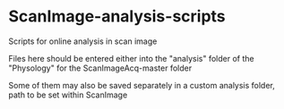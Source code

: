 # ScanImage-analysis-scripts
Scripts for online analysis in scan image

Files here should be entered either into the "analysis" folder of the "Physology" for the ScanImageAcq-master folder

Some of them may also be saved separately in a custom analysis folder, path to be set within ScanImage
